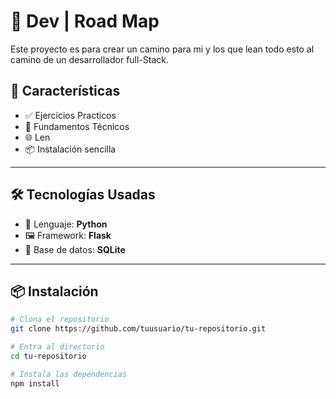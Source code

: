 # 🚀 Dev | Road Map

Este proyecto es para crear un camino para mi y los que lean todo esto al camino de un desarrollador full-Stack.

<!-----

## 📸 Captura de Pantalla

![Captura del proyecto](ruta/a/la/imagen.png)

----->

## 🧠 Características

- ✅ Ejercicios Practicos
- 🎯 Fundamentos Técnicos
- 🌐 Len
- 📦 Instalación sencilla

---

## 🛠️ Tecnologías Usadas

- 🧰 Lenguaje: **Python**
- 🖼 Framework: **Flask**
- 💾 Base de datos: **SQLite**

---

## 📦 Instalación

```bash
# Clona el repositorio
git clone https://github.com/tuusuario/tu-repositorio.git

# Entra al directorio
cd tu-repositorio

# Instala las dependencias
npm install
